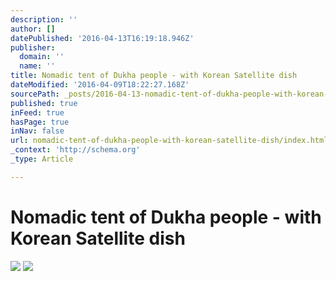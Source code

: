 ```yaml
---
description: ''
author: []
datePublished: '2016-04-13T16:19:18.946Z'
publisher:
  domain: ''
  name: ''
title: Nomadic tent of Dukha people - with Korean Satellite dish
dateModified: '2016-04-09T18:22:27.168Z'
sourcePath: _posts/2016-04-13-nomadic-tent-of-dukha-people-with-korean-satellite-dish.md
published: true
inFeed: true
hasPage: true
inNav: false
url: nomadic-tent-of-dukha-people-with-korean-satellite-dish/index.html
_context: 'http://schema.org'
_type: Article

---
```

# Nomadic tent of Dukha people - with Korean Satellite dish
![](https://the-grid-user-content.s3-us-west-2.amazonaws.com/3f018767-55f1-4663-954b-e6d33a21bead.png)
![](https://the-grid-user-content.s3-us-west-2.amazonaws.com/559036fa-eac2-4463-9471-d6c3550b4744.png)